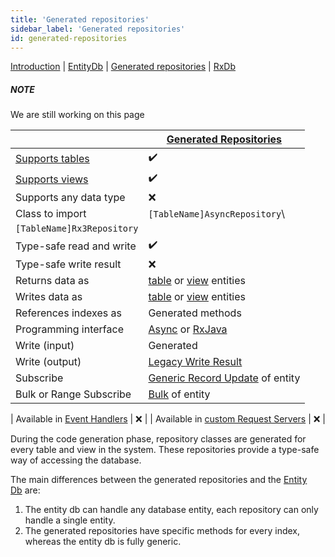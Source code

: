 ```yaml
---
title: 'Generated repositories'
sidebar_label: 'Generated repositories'
id: generated-repositories
---
```



[Introduction](/database/database-interface/)  | [EntityDb](/database/database-interface/entity-db/) |  [Generated repositories](/database/database-interface/generated-repositories/) | [RxDb](/database/database-interface/rxdb/) 

##### NOTE

We are still working on this page

|  | [Generated Repositories](/database/database-interface/generated-repositories/) |
| --- | --- |
| [Supports tables](/database/data-types/table-entities/) | ✔️ |
| [Supports views](/database/data-types/views-entities/) | ✔️ |
| Supports any data type | ❌ |
| Class to import | `[TableName]AsyncRepository`\
`[TableName]Rx3Repository` |
| Type-safe read and write | ✔️ |
| Type-safe write result | ❌ |
| Returns data as | [table](/database/data-types/table-entities/) or [view](/database/data-types/views-entities/) entities |
| Writes data as | [table](/database/data-types/table-entities/) or [view](/database/data-types/views-entities/) entities |
| References indexes as | Generated methods |
| Programming interface | [Async](/database/types-of-api/asynch/) or [RxJava](/database/types-of-api/rxjava/) |
| Write (input) | Generated |
| Write (output) | [Legacy Write Result](/database/helper-classes/write-results/legacy/) |
| Subscribe | [Generic Record Update](/database/helper-classes/subscription/record-update/) of entity |
| Bulk or Range Subscribe | [Bulk](/database/helper-classes/subscription/bulk/) of entity |

| Available in [Event Handlers](/getting-started/learn-the-basics/modules/inside-an-event-handler/) | ❌ | | Available in [custom Request Servers](/server-modules/request-server/advanced/#custom-request-servers) | ❌ |

During the code generation phase, repository classes are generated for every table and view in the system. These repositories provide a type-safe way of accessing the database.

The main differences between the generated repositories and the [Entity Db](/database/database-interface/entity-db/) are:

1.  The entity db can handle any database entity, each repository can only handle a single entity.
2.  The generated repositories have specific methods for every index, whereas the entity db is fully generic.